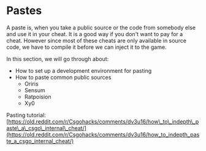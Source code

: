 # Pastes

A paste is, when you take a public source or the code from somebody else and use it in your cheat. It is a good way if you don't want to pay for a cheat. However since most of these cheats are only available in source code,  we have to compile it before we can inject it to the game.

In this section, we will go through about:

* How to set up a development environment for pasting
* How to paste common public sources
  * Oriris
  * Sensum
  * Ratpoision
  * Xy0

Pasting tutorial: [https://old.reddit.com/r/Csgohacks/comments/dv3u16/how\_to\_indepth\_paste\_a\_csgo\_internal\_cheat/](https://old.reddit.com/r/Csgohacks/comments/dv3u16/how_to_indepth_paste_a_csgo_internal_cheat/)
